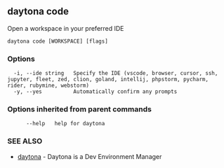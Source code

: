 ## daytona code

Open a workspace in your preferred IDE

```
daytona code [WORKSPACE] [flags]
```

### Options

```
  -i, --ide string   Specify the IDE (vscode, browser, cursor, ssh, jupyter, fleet, zed, clion, goland, intellij, phpstorm, pycharm, rider, rubymine, webstorm)
  -y, --yes          Automatically confirm any prompts
```

### Options inherited from parent commands

```
      --help   help for daytona
```

### SEE ALSO

* [daytona](daytona.md)	 - Daytona is a Dev Environment Manager

